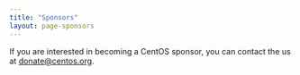 ```yaml
---
title: "Sponsors"
layout: page-sponsors
---
```


If you are interested in becoming a CentOS sponsor, you can contact the us at <donate@centos.org>.
